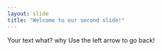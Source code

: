 ```yaml
---
layout: slide
title: "Welcome to our second slide!"
---
```

Your text what? why
Use the left arrow to go back!
